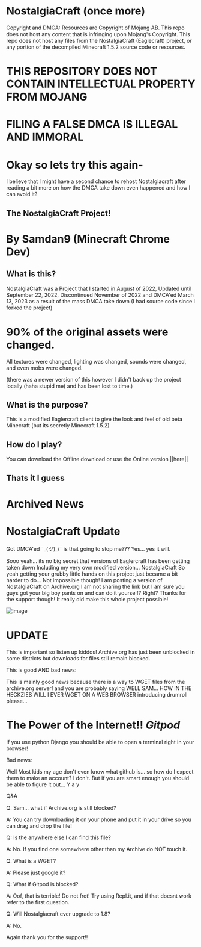 # NostalgiaCraft (once more)
Copyright and DMCA: Resources are Copyright of Mojang AB. This repo does not host any content that is infringing upon Mojang's Copyright. This repo does not host any files from the NostalgiaCraft (Eaglecraft) project, or any portion of the decompiled Minecraft 1.5.2 source code or resources.

# THIS REPOSITORY DOES NOT CONTAIN INTELLECTUAL PROPERTY FROM MOJANG
# FILING A FALSE DMCA IS ILLEGAL AND IMMORAL

# Okay so lets try this again-

I believe that I might have a second chance to rehost Nostalgiacraft after reading a bit more on how the DMCA take down even happened and how I can avoid it?

## The NostalgiaCraft Project!
# By Samdan9 (Minecraft Chrome Dev)

## What is this?

NostalgiaCraft was a Project that I started in August of 2022, Updated until September 22, 2022, Discontinued November of 2022 and DMCA'ed March 13, 2023 as a result of the mass DMCA take down (I had source code since I forked the project)

# 90% of the original assets were changed.

All textures were changed, lighting was changed, sounds were changed, and even mobs were changed.

(there was a newer version of this however I didn't back up the project locally (haha stupid me) and has been lost to time.)

## What is the purpose?

This is a modified Eaglercraft client to give the look and feel of old beta Minecraft (but its secretly Minecraft 1.5.2)

## How do I play?

You can download the Offline download or use the Online version ||here||

## Thats it I guess




















# Archived News

# NostalgiaCraft Update
Got DMCA'ed ¯\_(ツ)_/¯ is that going to stop me??? Yes... yes it will.

Sooo yeah... its no big secret that versions of Eaglercraft has been getting taken down
Including my very own modified version...
NostalgiaCraft
So yeah getting your grubby little hands on this project just became a bit harder to do...
Not impossible though!
I am posting a version of NostalgiaCraft on Archive.org
I am not sharing the link but I am sure you guys got your big boy pants on and can do it yourself?
Right?
Thanks for the support though! It really did make this whole project possible!

![image](https://user-images.githubusercontent.com/89487442/226748055-80f2e8a3-27d8-436e-a8ac-c67db20adcf1.png)

# UPDATE

This is important so listen up kiddos! Archive.org has just been unblocked in some districts but downloads for files still remain blocked.

This is good AND bad news:

This is mainly good news because there is a way to WGET files from the archive.org server!
and you are probably saying
WELL SAM... HOW IN THE HECKZIES WILL I EVER WGET ON A WEB BROWSER
introducing drumroll please...

# The Power of the Internet!! *Gitpod*

If you use python Django you should be able to open a terminal right in your browser!

Bad news:

Well Most kids my age don't even know what github is... so how do I expect them to make an account?
I don't.
But if you are smart enough you should be able to figure it out...
Y a y

Q&A

Q: Sam... what if Archive.org is still blocked?

A: You can try downloading it on your phone and put it in your drive so you can drag and drop the file!

Q: Is the anywhere else I can find this file?

A: No. If you find one somewhere other than my Archive do NOT touch it.

Q: What is a WGET?

A: Please just google it?

Q: What if Gitpod is blocked?

A: Oof, that is terrible! Do not fret! Try using Repl.it, and if that doesnt work refer to the first question.

Q: Will Nostalgiacraft ever upgrade to 1.8?

A: No.

Again thank you for the support!!
